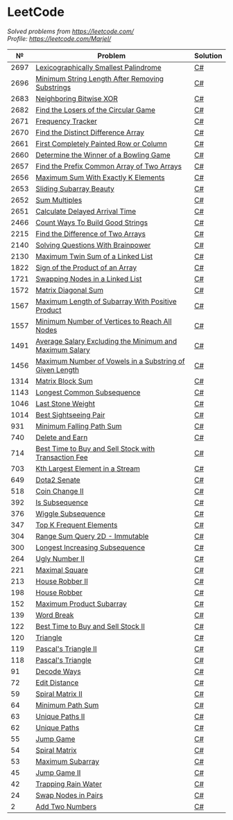 LeetCode
========

*Solved problems from https://leetcode.com/*  
*Profile: https://leetcode.com/Marjel/*

| № | Problem | Solution |
|---| ----- | -------- |
|2697|[Lexicographically Smallest Palindrome](https://leetcode.com/problems/lexicographically-smallest-palindrome/) | [C#](./csharp/2697.LexicographicallySmallestPalindrome.cs)|
|2696|[Minimum String Length After Removing Substrings](https://leetcode.com/problems/minimum-string-length-after-removing-substrings/) | [C#](./csharp/2696.MinimumStringLengthAfterRemovingSubstrings.cs)|
|2683|[Neighboring Bitwise XOR](https://leetcode.com/problems/neighboring-bitwise-xor/) | [C#](./csharp/2683.NeighboringBitwiseXOR.cs)|
|2682|[Find the Losers of the Circular Game](https://leetcode.com/problems/find-the-losers-of-the-circular-game/) | [C#](./csharp/2682.FindTheLosersOfTheCircularGame.cs)|
|2671|[Frequency Tracker](https://leetcode.com/problems/frequency-tracker/) | [C#](./csharp/2671.FrequencyTracker.cs)|
|2670|[Find the Distinct Difference Array](https://leetcode.com/problems/find-the-distinct-difference-array/) | [C#](./csharp/2670.FindTheDistinctDifferenceArray.cs)|
|2661|[First Completely Painted Row or Column](https://leetcode.com/problems/first-completely-painted-row-or-column/) | [C#](./csharp/2661.FirstCompletelyPaintedRowOrColumn.cs)|
|2660|[Determine the Winner of a Bowling Game](https://leetcode.com/problems/determine-the-winner-of-a-bowling-game/) | [C#](./csharp/2660.DetermineTheWinnerOfABowlingGame.cs)|
|2657|[Find the Prefix Common Array of Two Arrays](https://leetcode.com/problems/find-the-prefix-common-array-of-two-arrays/) | [C#](./csharp/2657.FindThePrefixCommonArrayOfTwoArrays.cs)|
|2656|[Maximum Sum With Exactly K Elements](https://leetcode.com/problems/maximum-sum-with-exactly-k-elements/) | [C#](./csharp/2656.MaximumSumWithExactlyKElements.cs)|
|2653|[Sliding Subarray Beauty](https://leetcode.com/problems/sliding-subarray-beauty/) | [C#](./csharp/2653.SlidingSubarrayBeauty.cs)|
|2652|[Sum Multiples](https://leetcode.com/problems/sum-multiples/) | [C#](./csharp/2652.SumMultiples.cs)|
|2651|[Calculate Delayed Arrival Time](https://leetcode.com/problems/calculate-delayed-arrival-time/) | [C#](./csharp/2651.CalculateDelayedArrivalTime.cs)|
|2466|[Count Ways To Build Good Strings](https://leetcode.com/problems/count-ways-to-build-good-strings/) | [C#](./csharp/2466.CountWaysToBuildGoodStrings.cs)|
|2215|[Find the Difference of Two Arrays](https://leetcode.com/problems/find-the-difference-of-two-arrays/) | [C#](./csharp/2215.FindTheDifferenceOfTwoArrays.cs)|
|2140|[Solving Questions With Brainpower](https://leetcode.com/problems/solving-questions-with-brainpower/) | [C#](./csharp/2140.SolvingQuestionsWithBrainpower.cs)|
|2130|[Maximum Twin Sum of a Linked List](https://leetcode.com/problems/maximum-twin-sum-of-a-linked-list/) | [C#](./csharp/2130.MaximumTwinSumOfALinkedList.cs)|
|1822|[Sign of the Product of an Array](https://leetcode.com/problems/sign-of-the-product-of-an-array/) | [C#](./csharp/1822.SignOfTheProductOfAnArray.cs)|
|1721|[Swapping Nodes in a Linked List](https://leetcode.com/problems/swapping-nodes-in-a-linked-list/) | [C#](./csharp/1721.SwappingNodesInALinkedList.cs)|
|1572|[Matrix Diagonal Sum](https://leetcode.com/problems/matrix-diagonal-sum/) | [C#](./csharp/1572.MatrixDiagonalSum.cs)|
|1567|[Maximum Length of Subarray With Positive Product](https://leetcode.com/problems/maximum-length-of-subarray-with-positive-product/) | [C#](./csharp/1567.MaximumLengthOfSubarrayWithPositiveProduct.cs)|
|1557|[Minimum Number of Vertices to Reach All Nodes](https://leetcode.com/problems/minimum-number-of-vertices-to-reach-all-nodes/) | [C#](./csharp/1557.MinimumNumberOfVerticesToReachAllNodes.cs)|
|1491|[Average Salary Excluding the Minimum and Maximum Salary](https://leetcode.com/problems/average-salary-excluding-the-minimum-and-maximum-salary/) | [C#](./csharp/1491.AverageSalaryExcludingTheMinimumAndMaximumSalary.cs)|
|1456|[Maximum Number of Vowels in a Substring of Given Length](https://leetcode.com/problems/maximum-number-of-vowels-in-a-substring-of-given-length/) | [C#](./csharp/1456.MaximumNumberOfVowelsInASubstringOfGivenLength.cs)|
|1314|[Matrix Block Sum](https://leetcode.com/problems/matrix-block-sum/) | [C#](./csharp/1314.MatrixBlockSum.cs)|
|1143|[Longest Common Subsequence](https://leetcode.com/problems/longest-common-subsequence/) | [C#](./csharp/1143.LongestCommonSubsequence.cs)|
|1046|[Last Stone Weight](https://leetcode.com/problems/last-stone-weight/) | [C#](./csharp/1046.LastStoneWeight.cs)|
|1014|[Best Sightseeing Pair](https://leetcode.com/problems/best-sightseeing-pair/) | [C#](./csharp/1014.BestSightseeingPair.cs)|
|931|[Minimum Falling Path Sum](https://leetcode.com/problems/minimum-falling-path-sum/) | [C#](./csharp/931.MinimumFallingPathSum.cs)|
|740|[Delete and Earn](https://leetcode.com/problems/delete-and-earn/) | [C#](./csharp/740.DeleteAndEarn.cs)|
|714|[Best Time to Buy and Sell Stock with Transaction Fee](https://leetcode.com/problems/best-time-to-buy-and-sell-stock-with-transaction-fee/) | [C#](./csharp/714.BestTimeToBuyAndSellStockWithTransactionFee.cs)|
|703|[Kth Largest Element in a Stream](https://leetcode.com/problems/kth-largest-element-in-a-stream/) | [C#](./csharp/703.KthLargestElementInAStream.cs)|
|649|[Dota2 Senate](https://leetcode.com/problems/dota2-senate/) | [C#](./csharp/649.Dota2Senate.cs)|
|518|[Coin Change II](https://leetcode.com/problems/coin-change-ii/) | [C#](./csharp/518.CoinChangeII.cs)|
|392|[Is Subsequence](https://leetcode.com/problems/is-subsequence/) | [C#](./csharp/392.IsSubsequence.cs)|
|376|[Wiggle Subsequence](https://leetcode.com/problems/wiggle-subsequence/) | [C#](./csharp/376.WiggleSubsequence.cs)|
|347|[Top K Frequent Elements](https://leetcode.com/problems/top-k-frequent-elements/) | [C#](./csharp/347.TopKFrequentElements.cs)|
|304|[Range Sum Query 2D - Immutable](https://leetcode.com/problems/range-sum-query-2d-immutable/) | [C#](./csharp/304.RangeSumQuery2D-Immutable.cs)|
|300|[Longest Increasing Subsequence](https://leetcode.com/problems/longest-increasing-subsequence/) | [C#](./csharp/300.LongestIncreasingSubsequence.cs)|
|264|[Ugly Number II](https://leetcode.com/problems/ugly-number-ii/) | [C#](./csharp/264.UglyNumberII.cs)|
|221|[Maximal Square](https://leetcode.com/problems/maximal-square/) | [C#](./csharp/221.MaximalSquare.cs)|
|213|[House Robber II](https://leetcode.com/problems/house-robber-ii/) | [C#](./csharp/213.HouseRobberII.cs)|
|198|[House Robber](https://leetcode.com/problems/house-robber/) | [C#](./csharp/198.HouseRobber.cs)|
|152|[Maximum Product Subarray](https://leetcode.com/problems/maximum-product-subarray/) | [C#](./csharp/152.MaximumProductSubarray.cs)|
|139|[Word Break](https://leetcode.com/problems/word-break/) | [C#](./csharp/139.WordBreak.cs)|
|122|[Best Time to Buy and Sell Stock II](https://leetcode.com/problems/best-time-to-buy-and-sell-stock-ii/) | [C#](./csharp/122.BestTimeToBuyAndSellStockII.cs)|
|120|[Triangle](https://leetcode.com/problems/triangle/) | [C#](./csharp/120.Triangle.cs)|
|119|[Pascal's Triangle II](https://leetcode.com/problems/pascals-triangle-ii/) | [C#](./csharp/119.Pascal'sTriangleII.cs)|
|118|[Pascal's Triangle](https://leetcode.com/problems/pascals-triangle/) | [C#](./csharp/118.Pascal'sTriangle.cs)|
|91|[Decode Ways](https://leetcode.com/problems/decode-ways/) | [C#](./csharp/91.DecodeWays.cs)|
|72|[Edit Distance](https://leetcode.com/problems/edit-distance/) | [C#](./csharp/72.EditDistance.cs)|
|59|[Spiral Matrix II](https://leetcode.com/problems/spiral-matrix-ii/) | [C#](./csharp/59.SpiralMatrixII.cs)|
|64|[Minimum Path Sum](https://leetcode.com/problems/minimum-path-sum/) | [C#](./csharp/64.MinimumPathSum.cs)|
|63|[Unique Paths II](https://leetcode.com/problems/unique-paths-ii/) | [C#](./csharp/63.UniquePathsII.cs)|
|62|[Unique Paths](https://leetcode.com/problems/unique-paths/) | [C#](./csharp/62.UniquePaths.cs)|
|55|[Jump Game](https://leetcode.com/problems/jump-game/) | [C#](./csharp/55.JumpGame.cs)|
|54|[Spiral Matrix](https://leetcode.com/problems/spiral-matrix/) | [C#](./csharp/54.SpiralMatrix.cs)|
|53|[Maximum Subarray](https://leetcode.com/problems/maximum-subarray/) | [C#](./csharp/53.MaximumSubarray.cs)|
|45|[Jump Game II](https://leetcode.com/problems/jump-game-ii/) | [C#](./csharp/45.JumpGameII.cs)|
|42|[Trapping Rain Water](https://leetcode.com/problems/trapping-rain-water/) | [C#](./csharp/42.TrappingRainWater.cs)|
|24|[Swap Nodes in Pairs](https://leetcode.com/problems/swap-nodes-in-pairs/) | [C#](./csharp/24.SwapNodesInPairs.cs)|
|2|[Add Two Numbers](https://leetcode.com/problems/add-two-numbers/) | [C#](./csharp/2.AddTwoNumbers.cs)|
